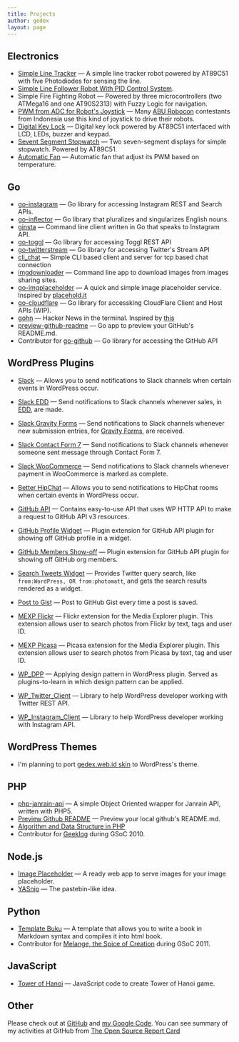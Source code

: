 ```yaml
---
title: Projects
author: gedex
layout: page
---
```


##  Electronics

* [Simple Line Tracker](https://github.com/gedex/simple-line-tracker) &mdash; A simple line tracker robot powered by AT89C51 with five Photodiodes for sensing the line.
* [Simple Line Follower Robot With PID Control System](https://github.com/gedex/semar-mesem-robot).
* Simple Fire Fighting Robot &mdash; Powered by three microcontrollers (two ATMega16 and one AT90S2313) with Fuzzy Logic for navigation.
* [PWM from ADC for Robot's Joystick](https://github.com/gedex/pwm-from-adc) &mdash; Many [ABU Robocon](http://en.wikipedia.org/wiki/ABU_Robocon) contestants from Indonesia use this kind of joystick to drive their robots.
* [Digital Key Lock](https://github.com/gedex/digital-key-lock) &mdash; Digital key lock powered by AT89C51 interfaced with LCD, LEDs, buzzer and keypad.
* [Sevent Segment Stopwatch](https://github.com/gedex/seven-segment-stopwatch) &mdash; Two seven-segment displays for simple stopwatch. Powered by AT89C51.
* [Automatic Fan](https://github.com/gedex/automatic-fan) &mdash; Automatic fan that adjust its PWM based on temperature.

## Go

* [go-instagram](https://github.com/gedex/go-instagram) &mdash; Go library for accessing Instagram REST and Search APIs.
* [go-inflector](https://github.com/gedex/inflector) &mdash; Go library that pluralizes and singularizes English nouns.
* [ginsta](https://github.com/gedex/ginsta) &mdash; Command line client written in Go that speaks to Instagram API.
* [go-toggl](https://github.com/gedex/go-toggl) &mdash; Go library for accessing Toggl REST API
* [go-twitterstream](https://github.com/gedex/go-twitterstream) &mdash; Go library for accessing Twitter's Stream API
* [cli_chat](https://github.com/gedex/cli_chat) &mdash; Simple CLI based client and server for tcp based chat connection
* [imgdownloader](https://github.com/gedex/imgdownloader) &mdash; Command line app to download images from images sharing sites.
* [go-imgplaceholder](https://github.com/gedex/go-imgplaceholder) &mdash; A quick and simple image placeholder service. Inspired by [placehold.it](http://placehold.it/)
* [go-cloudflare](https://github.com/gedex/go-cloudflare) &mdash; Go library for accessking CloudFlare Client and Host APIs (WIP).
* [gohn](https://github.com/gedex/gohn) &mdash; Hacker News in the terminal. Inspired by [this](http://andrewvos.com/2013/08/02/hacker-news-in-the-terminal/)
* [preview-github-readme](https://github.com/gedex/preview-github-readme) &mdash; Go app to preview your GitHub's README.md.
* Contributor for [go-github](https://github.com/gedex/go-github) &mdash; Go library for accessing the GitHub API

## WordPress Plugins

* [Slack](http://wordpress.org/plugins/slack) &mdash; Allows you to send notifications to Slack channels when certain events in WordPress occur.
* [Slack EDD](https://github.com/gedex/wp-slack-edd) &mdash; Send notifications to Slack channels whenever sales, in [EDD](https://easydigitaldownloads.com/), are made.
* [Slack Gravity Forms](https://github.com/gedex/wp-slack-gravityforms) &mdash; Send notifications to Slack channels whenever new submission entries, for [Gravity Forms](http://www.gravityforms.com/), are received.
* [Slack Contact Form 7](https://github.com/gedex/wp-slack-contact-form-7) &mdash; Send notifications to Slack channels whenever someone sent message through Contact Form 7.
* [Slack WooCommerce](https://github.com/gedex/wp-slack-woocommerce) &mdash; Send notifications to Slack channels whenever payment in WooCommerce is marked as complete.
* [Better HipChat](https://github.com/gedex/wp-better-hipchat) &mdash; Allows you to send notifications to HipChat rooms when certain events in WordPress occur.
* [GitHub API](https://github.com/gedex/wp-github-api) &mdash; Contains easy-to-use API that uses WP HTTP API to make a request to GitHub API v3 resources.
* [GitHub Profile Widget](https://github.com/gedex/wp-gh-profile-widget) &mdash; Plugin extension for GitHub API plugin for showing off GitHub profile in a widget.
* [GitHub Members Show-off](https://github.com/gedex/wp-gh-members-showoff) &mdash; Plugin extension for GitHub API plugin for showing off GitHub org members.

* [Search Tweets Widget](http://wordpress.org/plugins/search-tweets-widget/) &mdash; Provides Twitter query search, like `from:WordPress, OR from:photomatt`, and gets the search results rendered as a widget.
* [Post to Gist](https://github.com/gedex/wp-post-to-gist) &mdash; Post to GitHub Gist every time a post is saved.
* [MEXP Flickr](https://github.com/gedex/mexp-flickr) &mdash; Flickr extension for the Media Explorer plugin. This extension allows user to search photos from Flickr by text, tags and user ID.
* [MEXP Picasa](https://github.com/gedex/mexp-picasa) &mdash; Picasa extension for the Media Explorer plugin. This extension allows user to search photos from Picasa by text, tag and user ID.
* [WP_DPP](https://github.com/gedex/WP_DPP) &mdash; Applying design pattern in WordPress plugin. Served as plugins-to-learn in which design pattern can be applied.
* [WP_Twitter_Client](https://github.com/gedex/WP_Twitter_Client) &mdash; Library to help WordPress developer working with Twitter REST API.
* [WP_Instagram_Client](https://github.com/gedex/WP_Instagram_Client) &mdash; Library to help WordPress developer working with Instagram API.

## WordPress Themes

* I'm planning to port [gedex.web.id skin](https://github.com/gedex/gedex.github.com) to WordPress's theme.

## PHP

* [php-janrain-api](https://github.com/gedex/php-janrain-api) &mdash; A simple Object Oriented wrapper for Janrain API, written with PHP5.
* [Preview Github README](https://github.com/gedex/preview-github-readme.md) &mdash; Preview your local github's README.md.
* [Algorithm and Data Structure in PHP](https://github.com/gedex/Algorithm-and-Data-Structure-in-PHP)
* Contributor for [Geeklog](http://project.geeklog.net/cgi-bin/hgwebdir.cgi/geeklog/) during GSoC 2010.

## Node.js

* [Image Placeholder](https://github.com/gedex/node-image-placeholder) &mdash; A ready web app to serve images for your image placeholder.
* [YASnip](https://github.com/gedex/yasnip) &mdash; The pastebin-like idea.

## Python

* [Template Buku](https://github.com/gedex/template-buku) &mdash; A template that allows you to write a book in Markdown syntax and compiles it into html book.
* Contributor for [Melange, the Spice of Creation](https://code.google.com/p/soc/) during GSoC 2011.

## JavaScript

* [Tower of Hanoi](https://github.com/gedex/TowerOfHanoiJS) &mdash; JavaScript code to create Tower of Hanoi game.

## Other

Please check out at [GitHub][1] and [my Google Code][2]. You can see summary of my activities at GitHub from [The Open Source Report Card][3]

[1]: http://github.com/gedex
[2]: https://code.google.com/u/gedex.adc/
[3]: http://osrc.dfm.io/gedex
